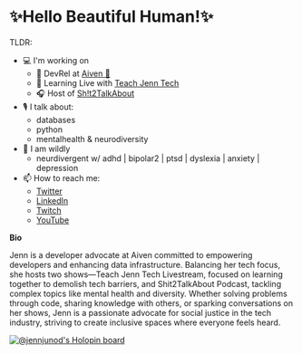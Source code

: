 

<!---
jennjunod/jennjunod is a ✨ special ✨ repository because its `README.md` (this file) appears on your GitHub profile.
You can click the Preview link to take a look at your changes.
--->


# ✨Hello Beautiful Human!✨

TLDR:
  - 💻 I'm working on
    - 🥑 DevRel at [Aiven 🦀](https://aiven.io/) 
    - 🧐 Learning Live with [Teach Jenn Tech](https://www.twitch.tv/jennjunod) 
    - 🎧 Host of [Sh!t2TalkAbout](https://linktr.ee/shit2talkabout)
  - 🎙️ I talk about:
    - databases 
    - python 
    - mentalhealth & neurodiversity
  - 🧠 I am wildly 
    - neurdivergent w/ adhd | bipolar2 | ptsd | dyslexia | anxiety | depression
- 📫 How to reach me:
  - [Twitter](https://twitter.com/JennJunod)
  - [LinkedIn](https://www.linkedin.com/in/jennjunod/)
  - [Twitch](https://www.twitch.tv/jennjunod) 
  - [YouTube](https://www.youtube.com/@jennjunod) 

**Bio**

Jenn is a developer advocate at Aiven committed to empowering developers and enhancing data infrastructure. Balancing her tech focus, she hosts two shows—Teach Jenn Tech Livestream, focused on learning together to demolish tech barriers, and Shit2TalkAbout Podcast, tackling complex topics like mental health and diversity. Whether solving problems through code, sharing knowledge with others, or sparking conversations on her shows, Jenn is a passionate advocate for social justice in the tech industry, striving to create inclusive spaces where everyone feels heard.


[![@jennjunod's Holopin board](https://holopin.me/jennjunod)](https://holopin.io/@jennjunod)


